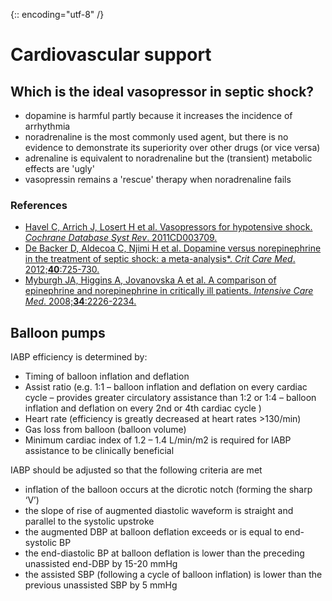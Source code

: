 {:: encoding="utf-8" /}

# Cardiovascular support

## Which is the ideal vasopressor in septic shock?


- dopamine is harmful partly because it increases the incidence of arrhythmia
- noradrenaline is the most commonly used agent, but there is no evidence to demonstrate its superiority over other drugs (or vice versa)
- adrenaline is equivalent to noradrenaline but the (transient) metabolic effects are 'ugly'
- vasopressin remains a 'rescue' therapy when noradrenaline fails

### References

- [Havel C, Arrich J, Losert H et al. Vasopressors for hypotensive shock. *Cochrane Database Syst Rev*. 2011CD003709.](http://dx.doi.org/10.1002/14651858.CD003709.pub3)
- [De Backer D, Aldecoa C, Njimi H et al. Dopamine versus norepinephrine in the treatment of septic shock: a meta-analysis*. *Crit Care Med*. 2012;**40**:725-730.](http://dx.doi.org/10.1097/CCM.0b013e31823778ee)
- [Myburgh JA, Higgins A, Jovanovska A et al. A comparison of epinephrine and norepinephrine in critically ill patients. *Intensive Care Med*. 2008;**34**:2226-2234.](http://dx.doi.org/10.1007/s00134-008-1219-0)





## Balloon pumps

IABP efficiency is determined by:

- Timing of balloon inflation and deflation
- Assist ratio (e.g. 1:1 – balloon inflation and deflation on every cardiac cycle – provides greater circulatory assistance than 1:2 or 1:4 – balloon inflation and deflation on every 2nd or 4th cardiac cycle )
- Heart rate (efficiency is greatly decreased at heart rates >130/min)
- Gas loss from balloon (balloon volume)
- Minimum cardiac index of 1.2 – 1.4 L/min/m2 is required for IABP assistance to be clinically beneficial


IABP should be adjusted so that the following criteria are met

- inflation of the balloon occurs at the dicrotic notch (forming the sharp ‘V’)
- the slope of rise of augmented diastolic waveform is straight and parallel to the systolic upstroke
- the augmented DBP at balloon deflation exceeds or is equal to end-systolic BP
- the end-diastolic BP at balloon deflation is lower than the preceding unassisted end-DBP by 15-20 mmHg
- the assisted SBP (following a cycle of balloon inflation) is lower than the previous unassisted SBP by 5 mmHg